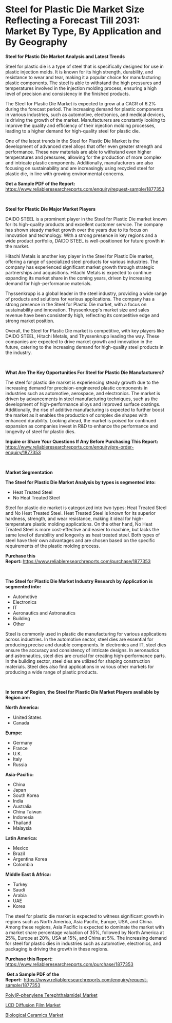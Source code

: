 <p><h1>Steel for Plastic Die Market Size Reflecting a Forecast Till 2031: Market By Type, By Application and By Geography</h1></p><p><strong>Steel for Plastic Die Market Analysis and Latest Trends</strong></p>
<p><p>Steel for plastic die is a type of steel that is specifically designed for use in plastic injection molds. It is known for its high strength, durability, and resistance to wear and tear, making it a popular choice for manufacturing plastic components. The steel is able to withstand the high pressures and temperatures involved in the injection molding process, ensuring a high level of precision and consistency in the finished products.</p><p>The Steel for Plastic Die Market is expected to grow at a CAGR of 6.2% during the forecast period. The increasing demand for plastic components in various industries, such as automotive, electronics, and medical devices, is driving the growth of the market. Manufacturers are constantly looking to improve the quality and efficiency of their injection molding processes, leading to a higher demand for high-quality steel for plastic die.</p><p>One of the latest trends in the Steel for Plastic Die Market is the development of advanced steel alloys that offer even greater strength and performance. These new materials are able to withstand even higher temperatures and pressures, allowing for the production of more complex and intricate plastic components. Additionally, manufacturers are also focusing on sustainability and are increasingly using recycled steel for plastic die, in line with growing environmental concerns.</p></p>
<p><strong>Get a Sample PDF of the Report:&nbsp;</strong> <a href="https://www.reliableresearchreports.com/enquiry/request-sample/1877353">https://www.reliableresearchreports.com/enquiry/request-sample/1877353</a></p>
<p>&nbsp;</p>
<p><strong>Steel for Plastic Die Major Market Players</strong></p>
<p><p>DAIDO STEEL is a prominent player in the Steel for Plastic Die market known for its high-quality products and excellent customer service. The company has shown steady market growth over the years due to its focus on innovation and technology. With a strong presence in key regions and a wide product portfolio, DAIDO STEEL is well-positioned for future growth in the market.</p><p>Hitachi Metals is another key player in the Steel for Plastic Die market, offering a range of specialized steel products for various industries. The company has experienced significant market growth through strategic partnerships and acquisitions. Hitachi Metals is expected to continue expanding its market share in the coming years, driven by increasing demand for high-performance materials.</p><p>Thyssenkrupp is a global leader in the steel industry, providing a wide range of products and solutions for various applications. The company has a strong presence in the Steel for Plastic Die market, with a focus on sustainability and innovation. Thyssenkrupp's market size and sales revenue have been consistently high, reflecting its competitive edge and strong market position.</p><p>Overall, the Steel for Plastic Die market is competitive, with key players like DAIDO STEEL, Hitachi Metals, and Thyssenkrupp leading the way. These companies are expected to drive market growth and innovation in the future, catering to the increasing demand for high-quality steel products in the industry.</p></p>
<p>&nbsp;</p>
<p><strong>What Are The Key Opportunities For Steel for Plastic Die Manufacturers?</strong></p>
<p><p>The steel for plastic die market is experiencing steady growth due to the increasing demand for precision-engineered plastic components in industries such as automotive, aerospace, and electronics. The market is driven by advancements in steel manufacturing techniques, such as the development of high-performance alloys and improved surface coatings. Additionally, the rise of additive manufacturing is expected to further boost the market as it enables the production of complex die shapes with enhanced durability. Looking ahead, the market is poised for continued expansion as companies invest in R&D to enhance the performance and longevity of steel for plastic dies.</p></p>
<p><strong>Inquire or Share Your Questions If Any Before Purchasing This Report:</strong> <a href="https://www.reliableresearchreports.com/enquiry/pre-order-enquiry/1877353">https://www.reliableresearchreports.com/enquiry/pre-order-enquiry/1877353</a></p>
<p>&nbsp;</p>
<p><strong>Market Segmentation</strong></p>
<p><strong>The Steel for Plastic Die Market Analysis by types is segmented into:</strong></p>
<p><ul><li>Heat Treated Steel</li><li>No Heat Treated Steel</li></ul></p>
<p><p>Steel for plastic die market is categorized into two types: Heat Treated Steel and No Heat Treated Steel. Heat Treated Steel is known for its superior hardness, strength, and wear resistance, making it ideal for high-temperature plastic molding applications. On the other hand, No Heat Treated Steel is more cost-effective and easier to machine, but lacks the same level of durability and longevity as heat treated steel. Both types of steel have their own advantages and are chosen based on the specific requirements of the plastic molding process.</p></p>
<p><strong>Purchase this Report:&nbsp;</strong><a href="https://www.reliableresearchreports.com/purchase/1877353">https://www.reliableresearchreports.com/purchase/1877353</a></p>
<p>&nbsp;</p>
<p><strong>The Steel for Plastic Die Market Industry Research by Application is segmented into:</strong></p>
<p><ul><li>Automotive</li><li>Electronics</li><li>IT</li><li>Aeronautics and Astronautics</li><li>Building</li><li>Other</li></ul></p>
<p><p>Steel is commonly used in plastic die manufacturing for various applications across industries. In the automotive sector, steel dies are essential for producing precise and durable components. In electronics and IT, steel dies ensure the accuracy and consistency of intricate designs. In aeronautics and astronautics, steel dies are crucial for creating high-performance parts. In the building sector, steel dies are utilized for shaping construction materials. Steel dies also find applications in various other markets for producing a wide range of plastic products.</p></p>
<p>&nbsp;</p>
<p><strong>In terms of Region, the Steel for Plastic Die Market Players available by Region are:</strong></p>
<p>
    <p> <strong> North America: </strong>
        <ul>
            <li>United States</li>
            <li>Canada</li>
        </ul>
        </p> 
    <p> <strong> Europe: </strong>
        <ul>
            <li>Germany</li>
            <li>France</li>
            <li>U.K.</li>
            <li>Italy</li>
            <li>Russia</li>
        </ul>
        </p> 
    <p> <strong> Asia-Pacific: </strong>
        <ul>
            <li>China</li>
            <li>Japan</li>
            <li>South Korea</li>
            <li>India</li>
            <li>Australia</li>
            <li>China Taiwan</li>
            <li>Indonesia</li>
            <li>Thailand</li>
            <li>Malaysia</li>
        </ul>
        </p> 
    <p> <strong> Latin America: </strong>
        <ul>
            <li>Mexico</li>
            <li>Brazil</li>
            <li>Argentina Korea</li>
            <li>Colombia</li>
        </ul>
        </p> 
    <p> <strong> Middle East & Africa: </strong>
        <ul>
            <li>Turkey</li>
            <li>Saudi</li>
            <li>Arabia</li>
            <li>UAE</li>
            <li>Korea</li>
        </ul>
    </p>
    </p>
<p><p>The steel for plastic die market is expected to witness significant growth in regions such as North America, Asia Pacific, Europe, USA, and China. Among these regions, Asia Pacific is expected to dominate the market with a market share percentage valuation of 35%, followed by North America at 25%, Europe at 20%, USA at 15%, and China at 5%. The increasing demand for steel for plastic dies in industries such as automotive, electronics, and packaging is driving the growth in these regions.</p></p>
<p><strong>Purchase this Report: </strong><a href="https://www.reliableresearchreports.com/purchase/1877353">https://www.reliableresearchreports.com/purchase/1877353</a></p>
<p>&nbsp;<strong>Get a Sample PDF of the Report:&nbsp;&nbsp;</strong><a href="https://www.reliableresearchreports.com/enquiry/request-sample/1877353">https://www.reliableresearchreports.com/enquiry/request-sample/1877353</a></p>
<p><strong></strong></p>
<p><p><a href="https://github.com/kathiaseamanalvaradovlprc2h/Market-Research-Report-List-1/blob/main/polyp-phenylene-terephthalamide-market.md">Poly(P-phenylene Terephthalamide) Market</a></p><p><a href="https://github.com/wusalecollins540tpqoz/Market-Research-Report-List-1/blob/main/lcd-diffusion-film-market.md">LCD Diffusion Film Market</a></p><p><a href="https://github.com/pjcfca/Market-Research-Report-List-1/blob/main/biological-ceramics-market.md">Biological Ceramics Market</a></p></p>